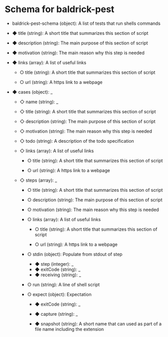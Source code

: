 # Schema for baldrick-pest

-   baldrick-pest-schema (object): A list of tests that run shells
    commands

-   ◆ title (string): A short title that summarizes this section of
    script

-   ◆ description (string): The main purpose of this section of script

-   ◆ motivation (string): The main reason why this step is needed

-   ◆ links (array): A list of useful links
    -   ○ title (string): A short title that summarizes this section of
        script

    -   ○ url (string): A https link to a webpage

-   ◆ cases (object): \_
    -   ◇ name (string): \_

    -   ◇ title (string): A short title that summarizes this section of
        script

    -   ◇ description (string): The main purpose of this section of
        script

    -   ◇ motivation (string): The main reason why this step is needed

    -   ◇ todo (string): A description of the todo specification

    -   ◇ links (array): A list of useful links
        -   ○ title (string): A short title that summarizes this section
            of script

        -   ○ url (string): A https link to a webpage

    -   ◇ steps (array): \_
        -   ○ title (string): A short title that summarizes this section
            of script

        -   ○ description (string): The main purpose of this section of
            script

        -   ○ motivation (string): The main reason why this step is
            needed

        -   ○ links (array): A list of useful links
            -   ○ title (string): A short title that summarizes this
                section of script

            -   ○ url (string): A https link to a webpage

        -   ○ stdin (object): Populate from stdout of step
            -   ◆ step (integer): \_
            -   ◆ exitCode (string): \_
            -   ◆ receiving (string): \_

        -   ○ run (string): A line of shell script

        -   ○ expect (object): Expectation
            -   ◆ exitCode (string): \_

            -   ◆ capture (string): \_

            -   ◆ snapshot (string): A short name that can used as part
                of a file name including the extension
